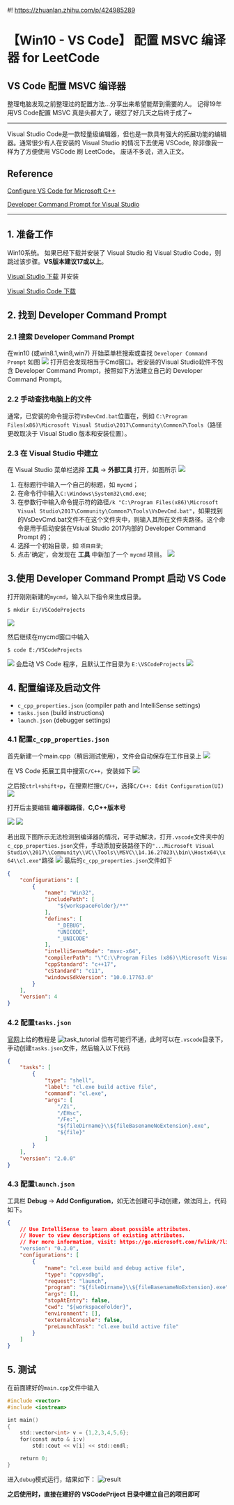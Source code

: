#! https://zhuanlan.zhihu.com/p/424985289
# 【Win10 - VS Code】 配置 MSVC 编译器 for LeetCode

## VS Code 配置 MSVC 编译器

整理电脑发现之前整理过的配置方法...分享出来希望能帮到需要的人。
记得19年用VS Code配置 MSVC 真是头都大了，硬怼了好几天之后终于成了~

---

Visual Studio Code是一款轻量级编辑器，但也是一款具有强大的拓展功能的编辑器。通常很少有人在安装的 Visual Studio 的情况下去使用 VSCode, 除非像我一样为了方便使用 VSCode 刷 LeetCode。
废话不多说，进入正文。

## Reference
[Configure VS Code for Microsoft C++](https://code.visualstudio.com/docs/cpp/config-msvc)

[Developer Command Prompt for Visual Studio](https://docs.microsoft.com/en-us/dotnet/framework/tools/developer-command-prompt-for-vs#visualstudio)

---

## 1. 准备工作

Win10系统。
如果已经下载并安装了 Visual Studio 和 Visual Studio Code，则跳过该步骤。**VS版本建议17或以上**。

[Visual Studio 下载](https://visualstudio.microsoft.com/zh-hans/downloads/)  并安装

[Visual Studio Code 下载](https://code.visualstudio.com/)

## 2. 找到 Developer Command Prompt

### 2.1 搜索 Developer Command Prompt

在win10 (或win8.1,win8,win7) 开始菜单栏搜索或查找 `Developer Command Prompt` 如图
![](./image/developer-cmd-prompt-menu.png) 
打开后会发现相当于Cmd窗口。若安装的Visual Studio软件不包含 Developer Command Prompt，按照如下方法建立自己的 Developer Command Prompt。

### 2.2 手动查找电脑上的文件

通常，已安装的命令提示符`VsDevCmd.bat`位置在，例如 `C:\Program Files(x86)\Microsoft Visual Studio\2017\Community\Common7\Tools`（路径更改取决于 Visual Studio 版本和安装位置）。

### 2.3 在 Visual Studio 中建立

在 Visual Studio 菜单栏选择 **工具** -> **外部工具** 打开，如图所示
![](./image/external_tool.jpg)
   1. 在标题行中输入一个自己的标题，如 `mycmd`；
   2. 在命令行中输入`C:\Windows\System32\cmd.exe`;
   3. 在参数行中输入命令提示符的路径`/k "C:\Program Files(x86)\Microsoft Visual Studio\2017\Community\Common7\Tools\VsDevCmd.bat"`，如果找到的VsDevCmd.bat文件不在这个文件夹中，则输入其所在文件夹路径。这个命令是用于启动安装在Vsiual Studio 2017内部的 Developer Command Prompt 的；
   4. 选择一个初始目录，如 `项目目录`;
   5. 点击'确定'，会发现在 **工具** 中新加了一个 `mycmd` 项目。
![](./image/external_tool1.jpg)

## 3.使用 Developer Command Prompt 启动 VS Code

打开刚刚新建的`mycmd`，输入以下指令来生成目录。
```Shell
$ mkdir E:/VSCodeProjects
```
![](./image/4bc2b4c87eecdd5621f030557150a52.png)

然后继续在mycmd窗口中输入
```Shell
$ code E:/VSCodeProjects
```
![](./image/4c15a80dd8e573264ca5a3426ad8f0a.png)
会启动 VS Code 程序，且默认工作目录为 `E:\VSCodeProjects`
![](./image/15d8052a02c744a3be3d8de8bdb9540.png)

## 4. 配置编译及启动文件

- `c_cpp_properties.json` (compiler path and IntelliSense settings)
- `tasks.json` (build instructions)
- `launch.json` (debugger settings)

### 4.1 配置`c_cpp_properties.json`
首先新建一个main.cpp（稍后测试使用），文件会自动保存在工作目录上
![](./image/d7a6bcca06dd80a390ec46b6b590ca6.png)

在 VS Code 拓展工具中搜索`C/C++`，安装如下
![](./image/1040b5e3479b3131f1aaf1b2a838e82.png)

之后按`ctrl+shift+p`，在搜索栏搜`C/C++`，选择`C/C++: Edit Configuration(UI)`
![](./image/a410dd1a76d72e86454378b01f6670e.png)

打开后主要编辑 **编译器路径**，**C,C++版本号**

![](./image/23846f45cd2d9e88ad13c47e10ceb9e.png)
![](./image/46a2aab2874b7006f6437f40a28e3ab.png)

若出现下图所示无法检测到编译器的情况，可手动解决，打开`.vscode`文件夹中的`c_cpp_properties.json`文件，手动添加安装路径下的`"...Microsoft Visual Studio\\2017\\Community\\VC\\Tools\\MSVC\\14.16.27023\\bin\\Hostx64\\x64\\cl.exe"`路径
![](./image/ae19f873da2b451f95056d963c2a461.png)
最后的`c_cpp_properties.json`文件如下
```json
{
    "configurations": [
        {
            "name": "Win32",
            "includePath": [
                "${workspaceFolder}/**"
            ],
            "defines": [
                "_DEBUG",
                "UNICODE",
                "_UNICODE"
            ],
            "intelliSenseMode": "msvc-x64",
            "compilerPath": "\"C:\\Program Files (x86)\\Microsoft Visual Studio\\2017\\Community\\VC\\Tools\\MSVC\\14.16.27023\bin\\Hostx64\\x64\\cl.exe\"",
            "cppStandard": "c++17",
            "cStandard": "c11",
            "windowsSdkVersion": "10.0.17763.0"
        }
    ],
    "version": 4
}
```

### 4.2 配置`tasks.json`
[官网](https://code.visualstudio.com/docs/cpp/config-msvc)上给的教程是
![task_tutorial](./image/1573710636(1).jpg)
但有可能行不通，此时可以在`.vscode`目录下，手动创建`tasks.json`文件，然后输入以下代码
```json
{
    "tasks": [
        {
            "type": "shell",
            "label": "cl.exe build active file",
            "command": "cl.exe",
            "args": [
                "/Zi",
                "/EHsc",
                "/Fe:",
                "${fileDirname}\\${fileBasenameNoExtension}.exe",
                "${file}"
            ]
        }
    ],
    "version": "2.0.0"
}
```

### 4.3 配置`launch.json`
工具栏 **Debug** -> **Add Configuration**，如无法创建可手动创建，做法同上，代码如下。
```json
{
    // Use IntelliSense to learn about possible attributes.
    // Hover to view descriptions of existing attributes.
    // For more information, visit: https://go.microsoft.com/fwlink/?linkid=830387
    "version": "0.2.0",
    "configurations": [
        {
            "name": "cl.exe build and debug active file",
            "type": "cppvsdbg",
            "request": "launch",
            "program": "${fileDirname}\\${fileBasenameNoExtension}.exe",
            "args": [],
            "stopAtEntry": false,
            "cwd": "${workspaceFolder}",
            "environment": [],
            "externalConsole": false,
            "preLaunchTask": "cl.exe build active file"
        }
    ]
}
```

## 5. 测试
在前面建好的`main.cpp`文件中输入
```C
#include <vector>
#include <iostream>

int main()
{
    std::vector<int> v = {1,2,3,4,5,6};
    for(const auto & i:v)
        std::cout << v[i] << std::endl;

    return 0;
}
```
进入`dubug`模式运行，结果如下：
![result](./image/0f009edb3a32ccf471ff9b962d77ce7.png)

**之后使用时，直接在建好的 VSCodePriject 目录中建立自己的项目即可**